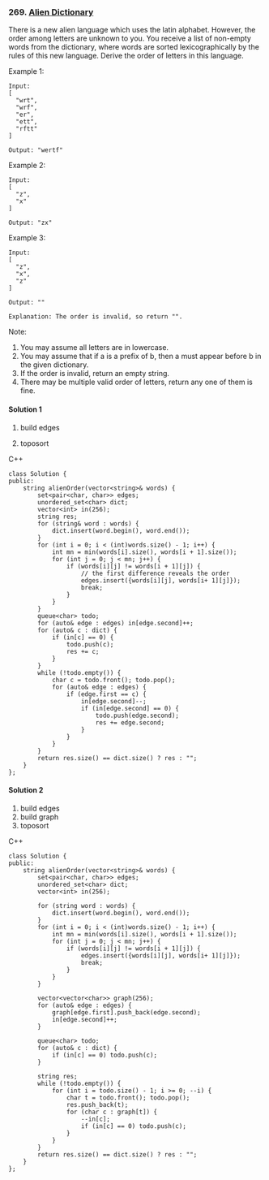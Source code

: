 ### 269\. [Alien Dictionary](https://leetcode.com/problems/alien-dictionary/)

There is a new alien language which uses the latin alphabet. However, the order among letters are unknown to you. You receive a list of non-empty words from the dictionary, where words are sorted lexicographically by the rules of this new language. Derive the order of letters in this language.

Example 1:
```
Input:
[
  "wrt",
  "wrf",
  "er",
  "ett",
  "rftt"
]

Output: "wertf"
```

Example 2:
```
Input:
[
  "z",
  "x"
]

Output: "zx"
```

Example 3:
```
Input:
[
  "z",
  "x",
  "z"
] 

Output: "" 

Explanation: The order is invalid, so return "".
```

Note:

1. You may assume all letters are in lowercase.
2. You may assume that if a is a prefix of b, then a must appear before b in the given dictionary.
3. If the order is invalid, return an empty string.
4. There may be multiple valid order of letters, return any one of them is fine.

#### Solution 1

1. build edges

2. toposort

C++

```
class Solution {
public:
    string alienOrder(vector<string>& words) {
        set<pair<char, char>> edges;
        unordered_set<char> dict;
        vector<int> in(256);
        string res;
        for (string& word : words) {
            dict.insert(word.begin(), word.end());
        }
        for (int i = 0; i < (int)words.size() - 1; i++) {
            int mn = min(words[i].size(), words[i + 1].size());
            for (int j = 0; j < mn; j++) {
                if (words[i][j] != words[i + 1][j]) {
                    // the first difference reveals the order
                    edges.insert({words[i][j], words[i+ 1][j]});
                    break;
                }
            }
        }
        queue<char> todo;
        for (auto& edge : edges) in[edge.second]++;
        for (auto& c : dict) {
            if (in[c] == 0) {
                todo.push(c);
                res += c;
            }
        }
        while (!todo.empty()) {
            char c = todo.front(); todo.pop();
            for (auto& edge : edges) {
                if (edge.first == c) {
                    in[edge.second]--;
                    if (in[edge.second] == 0) {
                        todo.push(edge.second);
                        res += edge.second;
                    }
                }
            }
        }
        return res.size() == dict.size() ? res : "";
    }
};
```


#### Solution 2

1. build edges
2. build graph
3. toposort

C++

```
class Solution {
public:
    string alienOrder(vector<string>& words) {
        set<pair<char, char>> edges;
        unordered_set<char> dict;
        vector<int> in(256);

        for (string word : words) {
            dict.insert(word.begin(), word.end());
        }
        for (int i = 0; i < (int)words.size() - 1; i++) {
            int mn = min(words[i].size(), words[i + 1].size());
            for (int j = 0; j < mn; j++) {
                if (words[i][j] != words[i + 1][j]) {
                    edges.insert({words[i][j], words[i+ 1][j]});
                    break;
                }
            }
        }
        
        vector<vector<char>> graph(256);
        for (auto& edge : edges) {
            graph[edge.first].push_back(edge.second);
            in[edge.second]++;
        }
        
        queue<char> todo;
        for (auto& c : dict) {
            if (in[c] == 0) todo.push(c);
        }
        
        string res;
        while (!todo.empty()) {
            for (int i = todo.size() - 1; i >= 0; --i) {
                char t = todo.front(); todo.pop();
                res.push_back(t);
                for (char c : graph[t]) {
                    --in[c];
                    if (in[c] == 0) todo.push(c);
                }
            }
        }
        return res.size() == dict.size() ? res : "";
    }
};
```
